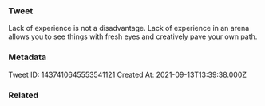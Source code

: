 ### Tweet
Lack of experience is not a disadvantage. Lack of experience in an arena allows you to see things with fresh eyes and creatively pave your own path.

### Metadata
Tweet ID: 1437410645553541121
Created At: 2021-09-13T13:39:38.000Z

### Related

